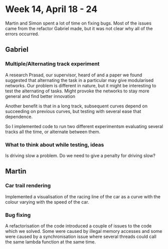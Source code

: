 # Week 14, April 18 - 24
Martin and Simon spent a lot of time on fixing bugs. Most of the issues came from the refactor Gabriel made, but it was not clear why all of the errors occurred.

## Gabriel
### Multiple/Alternating track experiment
A research Prasad, our supervisor, heard of and a paper we found suggested that alternating the task in a particular may give modularised networks. Our problem is different in nature, but it might be interesting to test the alternating of tasks. Might provoke the networks to stay more general and find better innovation

Another benefit is that in a long track, subsequent curves depend on succeeding on previous curves, but testing with several ease that dependence.

So I implemented code to run two different experimentsm evaluating several tracks all the time, or alternate between them.

### What to think about while testing, ideas
Is driving slow a problem. Do we need to give a penalty for driving slow?

## Martin

### Car trail rendering
Implemented a visualisation of the racing line of the car as a curve with the colour varying with the speed of the car. 

### Bug fixing
A refactorisation of the code introduced a couple of issues to the code which we solved. Some were caused by illegal memory accesses and some were caused by a synchronisation issue where several threads could call the same lambda function at the same time.  